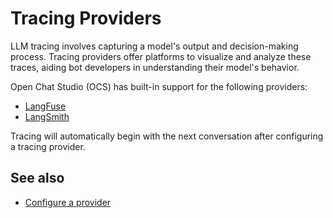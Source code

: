# Tracing Providers

LLM tracing involves capturing a model's output and decision-making process. Tracing providers offer platforms to visualize and analyze these traces, aiding bot developers in understanding their model's behavior.

Open Chat Studio (OCS) has built-in support for the following providers:

- [LangFuse](langfuse)
- [LangSmith](langsmith)


Tracing will automatically begin with the next conversation after configuring a tracing provider.

## See also
- [Configure a provider](../how-to/configure_providers.md)


[langfuse]: https://langfuse.com/docs
[langsmith]: https://www.langchain.com/langsmith
